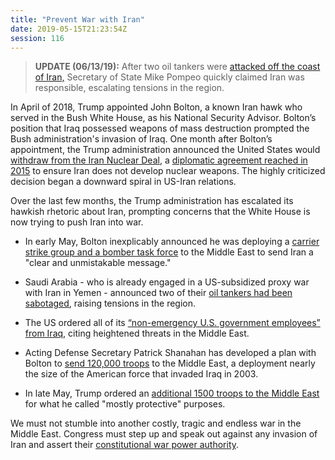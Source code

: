 ```yaml
---
title: "Prevent War with Iran"
date: 2019-05-15T21:23:54Z
session: 116
---
```

>**UPDATE (06/13/19):** After two oil tankers were [attacked off the coast of Iran,](https://www.nytimes.com/2019/06/13/world/middleeast/oil-tanker-attack-gulf-oman.html) Secretary of State Mike Pompeo quickly claimed Iran was responsible, escalating tensions in the region. 

In April of 2018, Trump appointed John Bolton, a known Iran hawk who served in the Bush White House, as his National Security Advisor. Bolton’s position that Iraq possessed weapons of mass destruction prompted the Bush administration's invasion of Iraq. One month after Bolton’s appointment, the Trump administration announced the United States would [withdraw from the Iran Nuclear Deal](https://www.vox.com/world/2018/5/8/17328520/iran-nuclear-deal-trump-withdraw), a [diplomatic agreement reached in 2015](https://en.wikipedia.org/wiki/Joint_Comprehensive_Plan_of_Action) to ensure Iran does not develop nuclear weapons. The highly criticized decision began a downward spiral in US-Iran relations.

Over the last few months, the Trump administration has escalated its hawkish rhetoric about Iran, prompting concerns that the White House is now trying to push Iran into war. 

- In early May, Bolton inexplicably announced he was deploying a [carrier strike group and a bomber task force](https://www.nbcnews.com/news/world/u-s-sending-carrier-strike-group-send-message-iran-n1002196) to the Middle East to send Iran a "clear and unmistakable message." 

- Saudi Arabia - who is already engaged in a US-subsidized proxy war with Iran in Yemen - announced two of their [oil tankers had been sabotaged](https://www.washingtonpost.com/world/middle_east/two-saudi-oil-tankers-attacked-in-the-persian-gulf-amid-rising-iran-tensions/2019/05/13/c8907108-755e-11e9-bd25-c989555e7766_story.html?utm_term=.aeb39879a455), raising tensions in the region. 

- The US ordered all of its [“non-emergency U.S. government employees” from Iraq](https://www.washingtonpost.com/world/us-ordersnon-emergency-government-employees-to-leave-iraq/2019/05/15/80ec7fb4-76e8-11e9-ac17-284a66782c41_story.html?utm_term=.d2909e43c94e), citing heightened threats in the Middle East. 

- Acting Defense Secretary Patrick Shanahan has developed a plan with Bolton to [send 120,000 troops](https://www.nytimes.com/2019/05/13/world/middleeast/us-military-plans-iran.html) to the Middle East, a deployment nearly the size of the American force that invaded Iraq in 2003.

- In late May, Trump ordered an [additional 1500 troops to the Middle East](https://www.npr.org/2019/05/24/726680414/trump-orders-an-additional-1-500-troops-to-the-middle-east) for what he called "mostly protective" purposes.

We must not stumble into another costly, tragic and endless war in the Middle East. Congress must step up and speak out against any invasion of Iran and assert their [constitutional war power authority](https://en.wikipedia.org/wiki/War_Powers_Resolution). 
